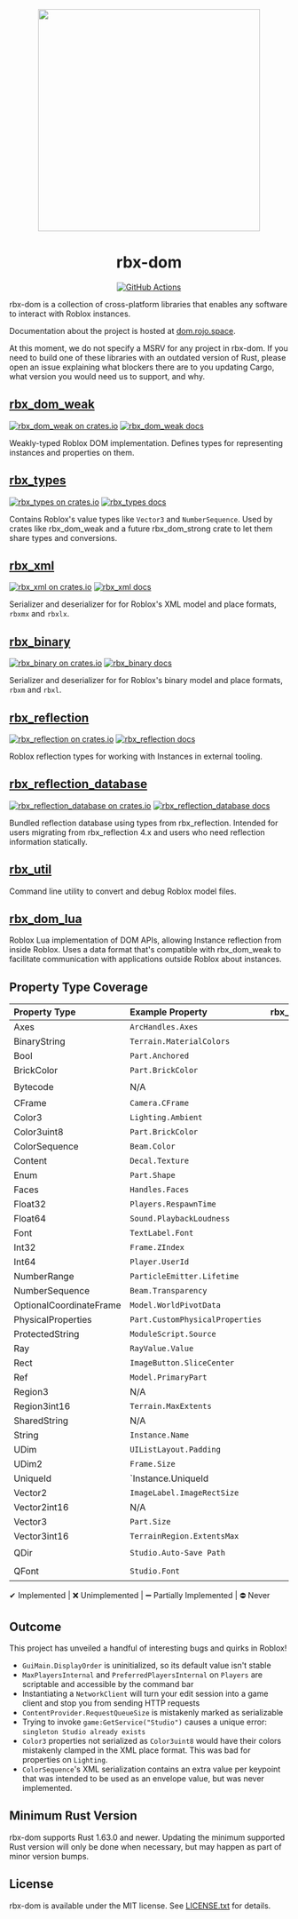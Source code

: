 <div align="center">
	<img width="400" src="rbx-dom-logo.png" />
</div>

<h1 align="center">rbx-dom</h1>
<div align="center">
	<a href="https://github.com/rojo-rbx/rbx-dom/actions">
		<img title="GitHub Actions" src="https://github.com/rojo-rbx/rbx-dom/workflows/CI/badge.svg" />
	</a>
</div>

rbx-dom is a collection of cross-platform libraries that enables any software to interact with Roblox instances.

Documentation about the project is hosted at [dom.rojo.space](https://dom.rojo.space).

At this moment, we do not specify a MSRV for any project in rbx-dom. If you need to build one of these libraries with an outdated version of Rust, please open an issue explaining what blockers there are to you updating Cargo, what version you would need us to support, and why.

## [rbx_dom_weak](rbx_dom_weak)
[![rbx_dom_weak on crates.io](https://img.shields.io/crates/v/rbx_dom_weak.svg)](https://crates.io/crates/rbx_dom_weak)
[![rbx_dom_weak docs](https://img.shields.io/badge/docs-docs.rs-orange.svg)](https://docs.rs/rbx_dom_weak)

Weakly-typed Roblox DOM implementation. Defines types for representing instances and properties on them.

## [rbx_types](rbx_types)
[![rbx_types on crates.io](https://img.shields.io/crates/v/rbx_types.svg)](https://crates.io/crates/rbx_types)
[![rbx_types docs](https://img.shields.io/badge/docs-docs.rs-orange.svg)](https://docs.rs/rbx_types)

Contains Roblox's value types like `Vector3` and `NumberSequence`. Used by crates like rbx_dom_weak and a future rbx_dom_strong crate to let them share types and conversions.

## [rbx_xml](rbx_xml)
[![rbx_xml on crates.io](https://img.shields.io/crates/v/rbx_xml.svg)](https://crates.io/crates/rbx_xml)
[![rbx_xml docs](https://img.shields.io/badge/docs-docs.rs-orange.svg)](https://docs.rs/rbx_xml)

Serializer and deserializer for for Roblox's XML model and place formats, `rbxmx` and `rbxlx`.

## [rbx_binary](rbx_binary)
[![rbx_binary on crates.io](https://img.shields.io/crates/v/rbx_binary.svg)](https://crates.io/crates/rbx_binary)
[![rbx_binary docs](https://img.shields.io/badge/docs-docs.rs-orange.svg)](https://docs.rs/rbx_binary)

Serializer and deserializer for for Roblox's binary model and place formats, `rbxm` and `rbxl`.

## [rbx_reflection](rbx_reflection)
[![rbx_reflection on crates.io](https://img.shields.io/crates/v/rbx_reflection.svg)](https://crates.io/crates/rbx_reflection)
[![rbx_reflection docs](https://img.shields.io/badge/docs-docs.rs-orange.svg)](https://docs.rs/rbx_reflection)

Roblox reflection types for working with Instances in external tooling.

## [rbx_reflection_database](rbx_reflection_database)
[![rbx_reflection_database on crates.io](https://img.shields.io/crates/v/rbx_reflection_database.svg)](https://crates.io/crates/rbx_reflection_database)
[![rbx_reflection_database docs](https://img.shields.io/badge/docs-docs.rs-orange.svg)](https://docs.rs/rbx_reflection_database)

Bundled reflection database using types from rbx_reflection. Intended for users migrating from rbx_reflection 4.x and users who need reflection information statically.

## [rbx_util](rbx_util)
Command line utility to convert and debug Roblox model files.

## [rbx_dom_lua](rbx_dom_lua)

Roblox Lua implementation of DOM APIs, allowing Instance reflection from inside Roblox. Uses a data format that's compatible with rbx_dom_weak to facilitate communication with applications outside Roblox about instances.

## Property Type Coverage

| Property Type           | Example Property                | rbx_types | rbx_dom_lua | rbx_xml | rbx_binary
|:------------------------|:--------------------------------|:--:|:--:|:--:|:--:|
| Axes                    | `ArcHandles.Axes`               | ✔ | ✔ | ✔ | ✔ |
| BinaryString            | `Terrain.MaterialColors`        | ✔ | ➖ | ✔ | ✔ |
| Bool                    | `Part.Anchored`                 | ✔ | ✔ | ✔ | ✔ |
| BrickColor              | `Part.BrickColor`               | ✔ | ✔ | ✔ | ✔ |
| Bytecode                | N/A                             | ❌ | ⛔ | ❌ | ❌ |
| CFrame                  | `Camera.CFrame`                 | ✔ | ✔ | ✔ | ✔ |
| Color3                  | `Lighting.Ambient`              | ✔ | ✔ | ✔ | ✔ |
| Color3uint8             | `Part.BrickColor`               | ✔ | ✔ | ✔ | ✔ |
| ColorSequence           | `Beam.Color`                    | ✔ | ✔ | ✔ | ✔ |
| Content                 | `Decal.Texture`                 | ✔ | ✔ | ✔ | ✔ |
| Enum                    | `Part.Shape`                    | ✔ | ✔ | ✔ | ✔ |
| Faces                   | `Handles.Faces`                 | ✔ | ✔ | ✔ | ✔ |
| Float32                 | `Players.RespawnTime`           | ✔ | ✔ | ✔ | ✔ |
| Float64                 | `Sound.PlaybackLoudness`        | ✔ | ✔ | ✔ | ✔ |
| Font                    | `TextLabel.Font`                | ✔ | ✔ | ✔ | ✔ |
| Int32                   | `Frame.ZIndex`                  | ✔ | ✔ | ✔ | ✔ |
| Int64                   | `Player.UserId`                 | ✔ | ✔ | ✔ | ✔ |
| NumberRange             | `ParticleEmitter.Lifetime`      | ✔ | ✔ | ✔ | ✔ |
| NumberSequence          | `Beam.Transparency`             | ✔ | ✔ | ✔ | ✔ |
| OptionalCoordinateFrame | `Model.WorldPivotData`          | ✔ | ❌ | ✔ | ✔ |
| PhysicalProperties      | `Part.CustomPhysicalProperties` | ✔ | ✔ | ✔ | ✔ |
| ProtectedString         | `ModuleScript.Source`           | ✔ | ✔ | ✔ | ✔ |
| Ray                     | `RayValue.Value`                | ✔ | ✔ | ✔ | ✔ |
| Rect                    | `ImageButton.SliceCenter`       | ✔ | ✔ | ✔ | ✔ |
| Ref                     | `Model.PrimaryPart`             | ✔ | ✔ | ✔ | ✔ |
| Region3                 | N/A                             | ✔ | ✔ | ❌ | ❌ |
| Region3int16            | `Terrain.MaxExtents`            | ✔ | ✔ | ❌ | ❌ |
| SharedString            | N/A                             | ✔ | ✔ | ✔ | ✔ |
| String                  | `Instance.Name`                 | ✔ | ✔ | ✔ | ✔ |
| UDim                    | `UIListLayout.Padding`          | ✔ | ✔ | ✔ | ✔ |
| UDim2                   | `Frame.Size`                    | ✔ | ✔ | ✔ | ✔ |
| UniqueId                | `Instance.UniqueId              | ✔ | ❌ | ✔ | ✔ |
| Vector2                 | `ImageLabel.ImageRectSize`      | ✔ | ✔ | ✔ | ✔ |
| Vector2int16            | N/A                             | ✔ | ✔ | ✔ | ❌ |
| Vector3                 | `Part.Size`                     | ✔ | ✔ | ✔ | ✔ |
| Vector3int16            | `TerrainRegion.ExtentsMax`      | ✔ | ✔ | ✔ | ✔ |
| QDir                    | `Studio.Auto-Save Path`         | ⛔ | ⛔ | ⛔ | ⛔ |
| QFont                   | `Studio.Font`                   | ⛔ | ⛔ | ⛔ | ⛔ |

✔ Implemented | ❌ Unimplemented | ➖ Partially Implemented | ⛔ Never

## Outcome
This project has unveiled a handful of interesting bugs and quirks in Roblox!

- `GuiMain.DisplayOrder` is uninitialized, so its default value isn't stable
- `MaxPlayersInternal` and `PreferredPlayersInternal` on `Players` are scriptable and accessible by the command bar
- Instantiating a `NetworkClient` will turn your edit session into a game client and stop you from sending HTTP requests
- `ContentProvider.RequestQueueSize` is mistakenly marked as serializable
- Trying to invoke `game:GetService("Studio")` causes a unique error: `singleton Studio already exists`
- `Color3` properties not serialized as `Color3uint8` would have their colors mistakenly clamped in the XML place format. This was bad for properties on `Lighting`.
- `ColorSequence`'s XML serialization contains an extra value per keypoint that was intended to be used as an envelope value, but was never implemented.

## Minimum Rust Version
rbx-dom supports Rust 1.63.0 and newer. Updating the minimum supported Rust version will only be done when necessary, but may happen as part of minor version bumps.

## License
rbx-dom is available under the MIT license. See [LICENSE.txt](LICENSE.txt) for details.
